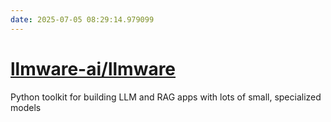 ```yaml
---
date: 2025-07-05 08:29:14.979099
---
```


# [llmware-ai/llmware](https://github.com/llmware-ai/llmware)

Python toolkit for building LLM and RAG apps with lots of small, specialized models